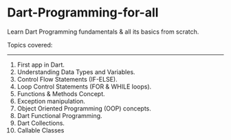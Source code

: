 # Dart-Programming-for-all
Learn Dart Programming fundamentals &amp; all its basics from scratch.

Topics covered:
_______________
1. First app in Dart.
2. Understanding Data Types and Variables.
3. Control Flow Statements (IF-ELSE).
4. Loop Control Statements (FOR & WHILE loops).
5. Functions & Methods Concept.
6. Exception manipulation.
7. Object Oriented Programming (OOP) concepts.
8. Dart Functional Programming.
9. Dart Collections.
10. Callable Classes


